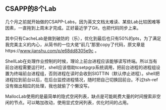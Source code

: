 ## CSAPP的8个Lab
几个月之前就开始做的CSAPP-Labs，因为英文文档太难读、某些Lab比较困难等因素，一直拖到上周末才完成。正好最近学了Git，也把代码同步上来。

其中只有CacheLab是做到破防的（乐），优化到最后也只有50%的pts，为了满足我完美主义的内心，从简书的一位大佬“前几”那里copy了代码，原文章是https://www.jianshu.com/p/e68dd8305e9c 。

ShellLab在处理作业控制的时候，理论上前台进程应该能够读写终端。所以当有前台进程需要运行时，shell应该借助tcsetpgrp系统调用，把前台进程的进程组设置为终端前台进程组，否则进程在读时会收到SIGTTIN（默认停止进程）。shell把进程拉到前台以后，在后台监控进程情况，随时把自己切换回前台。不过tsh-ref没有做出相应的处理，我也就偷了个懒没写。

MallocLab使用的是最简单的隐式空闲列表，缺点是可能耗费大量的时间搜索非空闲的节点。可以略加改动，使用显式空闲列表，优化时间的占用。